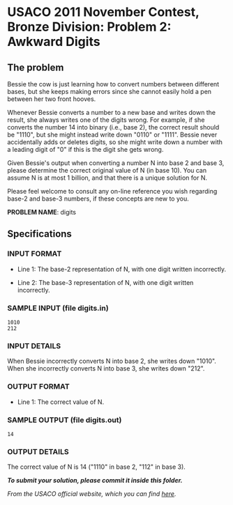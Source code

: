 # USACO 2011 November Contest, Bronze Division: Problem 2: Awkward Digits

## The problem

Bessie the cow is just learning how to convert numbers between different
bases, but she keeps making errors since she cannot easily hold a pen
between her two front hooves.  

Whenever Bessie converts a number to a new base and writes down the result,
she always writes one of the digits wrong.  For example, if she converts
the number 14 into binary (i.e., base 2), the correct result should be
"1110", but she might instead write down "0110" or "1111".  Bessie never
accidentally adds or deletes digits, so she might write down a number with
a leading digit of "0" if this is the digit she gets wrong.

Given Bessie's output when converting a number N into base 2 and base 3,
please determine the correct original value of N (in base 10). You can
assume N is at most 1 billion, and that there is a unique solution for N.

Please feel welcome to consult any on-line reference you wish regarding
base-2 and base-3 numbers, if these concepts are new to you.

**PROBLEM NAME**: digits

## Specifications

### INPUT FORMAT

* Line 1: The base-2 representation of N, with one digit written
        incorrectly.

* Line 2: The base-3 representation of N, with one digit written
        incorrectly.

### SAMPLE INPUT (file digits.in)

    1010
    212

### INPUT DETAILS

When Bessie incorrectly converts N into base 2, she writes down
"1010".  When she incorrectly converts N into base 3, she writes down "212".

### OUTPUT FORMAT

* Line 1: The correct value of N.

### SAMPLE OUTPUT (file digits.out)

    14

### OUTPUT DETAILS

The correct value of N is 14 ("1110" in base 2, "112" in base 3).

***To submit your solution, please commit it inside this folder.***

*From the USACO official website, which you can find [here](http://www.usaco.org/index.php?page=viewproblem2&cpid=85).*
